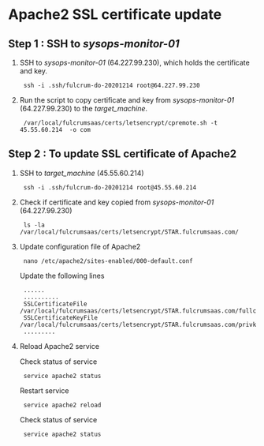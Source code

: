 # **Apache2 SSL certificate update**

## Step 1 : SSH to *sysops-monitor-01*

1. SSH to *sysops-monitor-01* (64.227.99.230), which holds the certificate and key.

        ssh -i .ssh/fulcrum-do-20201214 root@64.227.99.230

2. Run the script to copy certificate and key from *sysops-monitor-01* (64.227.99.230) to the *target_machine*.
        
        /var/local/fulcrumsaas/certs/letsencrypt/cpremote.sh -t 45.55.60.214  -o com

## Step 2 : To update SSL certificate of Apache2

1. SSH to *target_machine* (45.55.60.214)

        ssh -i .ssh/fulcrum-do-20201214 root@45.55.60.214

2. Check if certificate and key copied from *sysops-monitor-01* (64.227.99.230)

        ls -la /var/local/fulcrumsaas/certs/letsencrypt/STAR.fulcrumsaas.com/

3. Update configuration file of Apache2

        nano /etc/apache2/sites-enabled/000-default.conf

    Update the following lines

        ......
        ..........
        SSLCertificateFile      /var/local/fulcrumsaas/certs/letsencrypt/STAR.fulcrumsaas.com/fullchain.pem
        SSLCertificateKeyFile   /var/local/fulcrumsaas/certs/letsencrypt/STAR.fulcrumsaas.com/privkey.pem
        .........

4. Reload Apache2 service

   Check status of service

        service apache2 status

   Restart service

        service apache2 reload

    Check status of service

        service apache2 status

